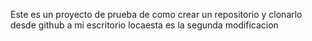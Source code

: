 Este es un proyecto de prueba de como crear un repositorio y clonarlo desde github a mi escritorio locaesta es la segunda modificacion